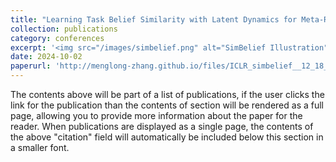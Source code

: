 ```yaml
---
title: "Learning Task Belief Similarity with Latent Dynamics for Meta-Reinforcement Learning"
collection: publications
category: conferences
excerpt: '<img src="/images/simbelief.png" alt="SimBelief Illustration" style="width: 300px; height: auto;">'
date: 2024-10-02
paperurl: 'http://menglong-zhang.github.io/files/ICLR_simbelief__12_18___preprint_.pdf'
---
```

The contents above will be part of a list of publications, if the user clicks the link for the publication than the contents of section will be rendered as a full page, allowing you to provide more information about the paper for the reader. When publications are displayed as a single page, the contents of the above "citation" field will automatically be included below this section in a smaller font.
